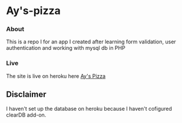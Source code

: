 # Ay's-pizza

### About 
This is a repo I for an app I created after learning form validation, user authentication and working with mysql db in PHP

### Live 
 The site is live on heroku here [Ay's Pizza]("https://shrouded-gorge-22697.herokuapp.com")
 
## Disclaimer 
I haven't set up the database on heroku because I haven't cofigured clearDB add-on.

